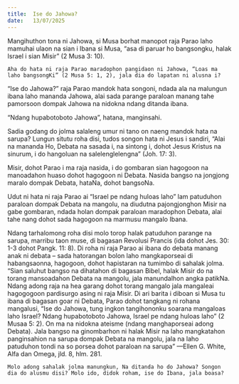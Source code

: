 ```yaml
---
title:  Ise do Jahowa?
date:   13/07/2025
---
```


Mangihuthon tona ni Jahowa, si Musa borhat manopot raja Parao laho mamuhai ulaon na sian i Ibana si Musa, “asa di paruar ho bangsongku, halak Israel i sian Misir” (2 Musa 3: 10).

`Aha do hata ni raja Parao maradophon pangidaon ni Jahowa, “Loas ma laho bangsongKi” (2 Musa 5: 1, 2), jala dia do lapatan ni alusna i?`

“Ise do Jahowa?” raja Parao mandok hata songoni, ndada ala na malungun ibana laho mananda Jahowa, alai sada parange paraloan manang tahe pamorsoon dompak Jahowa na nidokna ndang ditanda ibana.

“Ndang hupabotoboto Jahowa”, hatana, manginsahi.

Sadia godang do jolma salaleng umur ni tano on naeng mandok hata na sarupa? Lungun situtu roha disi, tudos songon hata ni Jesus i sandiri, “Alai na mananda Ho, Debata na sasada i, na sintong i, dohot Jesus Kristus na sinurum, i do hangoluan na salelenglelengna” (Joh. 17: 3).

Misir, dohot Parao i ma raja nasida, i do gombaran sian hagogoon na manoadahon huaso dohot hagogoon ni Debata. Nasida bangso na jongjong maralo dompak Debata, hataNa, dohot bangsoNa.

Udut ni hata ni raja Parao ai “Israel pe ndang huloas laho” lam patuduhon paraloan dompak Debata na mangolu, na diudutna pajongjonghon Misir na gabe gombaran, ndada holan dompak paraloan maradophon Debata, alai tahe nang dohot sada hagogoon na marmusu mangalo Ibana.

Ndang tarhalomong roha disi molo torop halak patuduhon parange na sarupa, marribu taon muse, di bagasan Revolusi Prancis (ida dohot Jes. 30: 1-3 dohot Pangk. 11: 8). Di roha ni raja Parao ai ibana do debata manang anak ni debata – sada hatorangan bolon laho mangkaporseai di habangsaonna, hagogoon, dohot hapistaran na tumimbo di sahalak jolma. “Sian saluhut bangso na dihatahon di bagasan Bibel, halak Misir do na torang mansoadahon Debata na mangolu, jala manundalhon angka patikNa. Ndang adong raja na hea garang dohot torang mangalo jala mangaleai hagogogoon pardisurgo asing ni raja Misir. Di ari barita i diboan si Musa tu ibana di bagasan goar ni Debata, Parao dohot tangkang ni rohana mangalusi, “Ise do Jahowa, tung ingkon tangihononku soarana mangaloas laho Israel? Ndang hupabotoboto Jahowa, Israel pe ndang huloas laho” (2 Musaa 5: 2). On ma na nidokna ateisme (ndang manghaporseai adong Debata). Jala bangso na ginombarhon ni halak Misir na laho mangkatahon panginsahion na sarupa dompak Debata na mangolu, jala na laho patuduhon tondi na so porsea dohot paraloan na sarupa” —Ellen G. White, Alfa dan Omega, jld. 8, hlm. 281.

`Molo adong sahalak jolma manungkun, Na ditanda ho do Jahowa? Songon dia do alusmu disi? Molo ido, didok roham, ise do Ibana, jala boasa?`